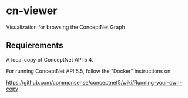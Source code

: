 # cn-viewer
Visualization for browsing the ConceptNet Graph

## Requierements

A local copy of ConceptNet API 5.4.

For running ConceptNet API 5.5, follow the "Docker" instructions on 

https://github.com/commonsense/conceptnet5/wiki/Running-your-own-copy


